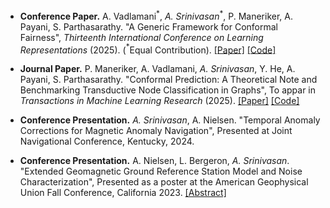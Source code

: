 - **Conference Paper.** A. Vadlamani$^*$, *A. Srinivasan*$^*$, P. Maneriker, A. Payani, S. Parthasarathy. "A Generic Framework for Conformal Fairness",  *Thirteenth International Conference on Learning Representations* (2025). ($^*$Equal Contribution). [[Paper]](https://openreview.net/pdf?id=xiQNfYl33p)
[[Code]](https://github.com/AdityaVadlamani/conformal-fairness)

- **Journal Paper.** P. Maneriker, A. Vadlamani, *A. Srinivasan*, Y. He, A. Payani, S. Parthasarathy. "Conformal Prediction: A Theoretical Note and Benchmarking Transductive Node Classification in Graphs", To appar in *Transactions in Machine Learning Research* (2025). [[Paper]](https://openreview.net/forum?id=Ed1DBB3sBQ)
[[Code]](https://github.com/pranavmaneriker/graphconformal-code)

- **Conference Presentation.** *A. Srinivasan*, A. Nielsen. "Temporal Anomaly Corrections for Magnetic Anomaly Navigation", Presented at Joint Navigational Conference, Kentucky, 2024.  

- **Conference Presentation.** A. Nielsen, L. Bergeron, *A. Srinivasan*. "Extended Geomagnetic Ground Reference Station Model and Noise Characterization", Presented as a poster at the American Geophysical Union Fall Conference, California 2023.  [[Abstract]](https://ui.adsabs.harvard.edu/abs/2023AGUFMGP33D..06N/abstract)


